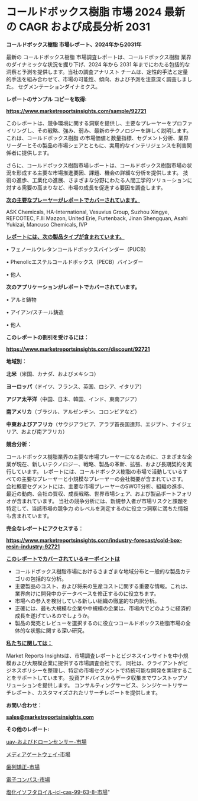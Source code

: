 # コールドボックス樹脂 市場 2024 最新の CAGR および成長分析 2031

<strong>コールドボックス樹脂 市場レポート、2024年から2031年</strong>

最新の コールドボックス樹脂 市場調査レポートは、コールドボックス樹脂 業界のダイナミックな状況を掘り下げ、2024 年から 2031 年までにわたる包括的な洞察と予測を提供します。当社の調査アナリスト チームは、定性的手法と定量的手法を組み合わせて、市場の可能性、傾向、および予測を注意深く調査しました。 セグメンテーションダイナミクス。



<strong>レポートのサンプル コピーを取得:</strong> <a href=https://www.marketreportsinsights.com/sample/92721>

<strong><u>https://www.marketreportsinsights.com/sample/92721</u></strong></a>

このレポートは、競争環境に関する洞察を提供し、主要なプレーヤーをプロファイリングし、その戦略、強み、弱み、最新のテクノロジーを詳しく説明します。 これは、コールドボックス樹脂 の市場価値と数量指標、セグメント分析、業界リーダーとその製品の市場シェアとともに、実用的なインテリジェンスを利害関係者に提供します。

さらに、コールドボックス樹脂市場レポートは、コールドボックス樹脂市場の状況を形成する主要な市場推進要因、課題、機会の詳細な分析を提供します。 技術の進歩、工業化の進展、さまざまな分野にわたる人間工学的ソリューションに対する需要の高まりなど、市場の成長を促進する要因を調査します。



<strong><u>次の主要なプレーヤーがレポートでカバーされています。</u></strong>

ASK Chemicals, HA-International, Vesuvius Group, Suzhou Xingye, REFCOTEC, F.lli Mazzon, United Erie, Furtenback, Jinan Shengquan, Asahi Yukizai, Mancuso Chemicals, IVP



<strong><u><b>レポートには、次の製品タイプが含まれています。</b></u></strong>

• フェノールウレタンコールドボックスバインダー（PUCB）

• Phenollcエステルコールドボックス（PECB）バインダー

• 他人



<strong><b>次のアプリケーションがレポートでカバーされています。</b></strong>

• アルミ鋳物

• アイアン/スチール鋳造

• 他人



<strong><b>このレポートの割引を受けるには：</b></strong><a href=https://www.marketreportsinsights.com/discount/92721>

<strong><u>https://www.marketreportsinsights.com/discount/92721</u></strong></a>



<strong>地域別：</strong>



<strong>北米</strong>（米国、カナダ、およびメキシコ）



<strong>ヨーロッパ</strong>（ドイツ、フランス、英国、ロシア、イタリア）



<strong>アジア太平洋</strong>（中国、日本、韓国、インド、東南アジア）



<strong>南アメリカ</strong>（ブラジル、アルゼンチン、コロンビアなど）



<strong>中東およびアフリカ</strong>（サウジアラビア、アラブ首長国連邦、エジプト、ナイジェリア、および南アフリカ）



<strong>競合分析：</strong>

コールドボックス樹脂業界の主要な市場プレーヤーになるために、さまざまな企業が現在、新しいテクノロジー、戦略、製品の革新、拡張、および長期契約を実行しています。 レポートには、コールドボックス樹脂の市場で活動しているすべての主要なプレーヤーと小規模なプレーヤーの会社概要が含まれています。 会社概要セグメントには、主要な市場プレーヤーのSWOT分析、組織の進歩、最近の動向、会社の買収、成長戦略、世界市場シェア、および製品ポートフォリオが含まれています。 当社の競争分析には、新規参入者が市場リスクと課題を特定して、当該市場の競争力 のレベルを測定するのに役立つ洞察に満ちた情報も含まれています。



<strong>完全なレポートにアクセスする</strong>：

<a href=https://www.marketreportsinsights.com/industry-forecast/cold-box-resin-industry-92721>

<strong><u>https://www.marketreportsinsights.com/industry-forecast/cold-box-resin-industry-92721</u></strong></a>



<strong><u><b>このレポートでカバーされているキーポイントは</b></u></strong>
<ul>
  <li>コールドボックス樹脂市場におけるさまざまな地域分布と一般的な製品カテゴリの包括的な分析。</li>
  <li>主要製品のコスト、および将来の生産コストに関する重要な情報。これは、業界向けに開発中のデータベースを修正するのに役立ちます。</li>
  <li>市場への参入を検討している新しい組織の徹底的な内訳分析。</li>
  <li>正確には、最も大規模な企業や中規模の企業は、市場内でどのように経済的成長を遂げているのでしょうか。</li>
  <li>製品の発売とレビューを選択するのに役立つコールドボックス樹脂市場の全体的な状態に関する深い研究。</li>
</ul>


<strong><u><b>私たちに関しては：</b></u></strong>

Market Reports Insightsは、市場調査レポートとビジネスインサイトを中小規模および大規模企業に提供する市場調査会社です。 同社は、クライアントがビジネスポリシーを整理し、特定の市場セグメントで持続可能な開発を実現することをサポートしています。 投資アドバイスからデータ収集までワンストップソリューションを提供します。 コンサルティングサービス、シンジケートリサーチレポート、カスタマイズされたリサーチレポートを提供します。



<strong><b>お問い合わせ</b></strong>：

<a href=mailto:sales@marketreportsinsights.com>

<strong><u>sales@marketreportsinsights.com</u></strong></a>



<strong>その他のレポート:</strong>

<a href=https://www.linkedin.com/pulse/uav-およびドローンセンサー-市場-2023-新興市場-将来の動向と市場需要-xiorf/>uav-およびドローンセンサー-市場</a>

<a href=https://www.linkedin.com/pulse/メディアゲートウェイ-市場-2023-推進要因と成長機会-2030-analytics-achievers-24-analysis-bcuzf/>メディアゲートウェイ-市場</a>

<a href=https://www.linkedin.com/pulse/歯列矯正-市場-2023-年のダイナミクスとビジネストレンド-2030-pr-news-hub-0cfof/>歯列矯正-市場</a>

<a href=https://www.linkedin.com/pulse/電子コンパス-市場-2023-新興市場-将来の動向と市場需要-2030-analytics-achievers-24-analysis-mrrmf/>電子コンパス-市場</a>

<a href=https://www.linkedin.com/pulse/塩化イソフタロイル-icl-cas-99-63-8-市場-2023-最新の-7adrf/>塩化イソフタロイル-icl-cas-99-63-8-市場</a>"
